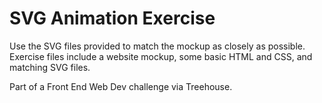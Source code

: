 # SVG Animation Exercise

Use the SVG files provided to match the mockup as closely as possible. Exercise files include a website mockup, some basic HTML and CSS, and matching SVG files.

Part of a Front End Web Dev challenge via Treehouse.